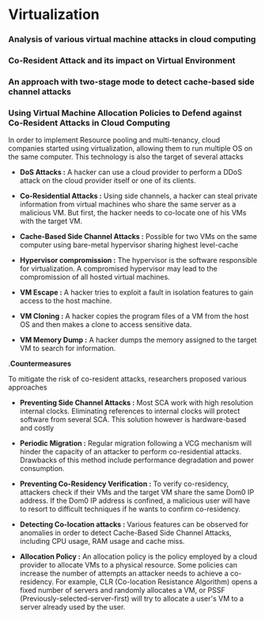 # Virtualization

### Analysis of various virtual machine attacks in cloud computing

### Co-Resident Attack and its impact on Virtual Environment

### An approach with two-stage mode to detect cache-based side channel attacks

### Using Virtual Machine Allocation Policies to Defend against Co-Resident Attacks in Cloud Computing

In order to implement Resource pooling and multi-tenancy, cloud
companies started using virtualization, allowing them to run multiple OS
on the same computer. This technology is also the target of several
attacks

-   **DoS Attacks :** A hacker can use a cloud provider to perform a
    DDoS attack on the cloud provider itself or one of its clients.

-   **Co-Residential Attacks :** Using side channels, a hacker can steal
    private information from virtual machines who share the same server
    as a malicious VM. But first, the hacker needs to co-locate one of
    his VMs with the target VM.

-   **Cache-Based Side Channel Attacks :** Possible for two VMs on the
    same computer using bare-metal hypervisor sharing highest
    level-cache

-   **Hypervisor compromission :** The hypervisor is the software
    responsible for virtualization. A compromised hypervisor may lead to
    the compromission of all hosted virtual machines.

-   **VM Escape :** A hacker tries to exploit a fault in isolation
    features to gain access to the host machine.

-   **VM Cloning :** A hacker copies the program files of a VM from the
    host OS and then makes a clone to access sensitive data.

-   **VM Memory Dump :** A hacker dumps the memory assigned to the
    target VM to search for information.

.**Countermeasures**

To mitigate the risk of co-resident attacks, researchers proposed
various approaches

-   **Preventing Side Channel Attacks :** Most SCA work with high
    resolution internal clocks. Eliminating references to internal
    clocks will protect software from several SCA. This solution however
    is hardware-based and costly

-   **Periodic Migration :** Regular migration following a VCG mechanism
    will hinder the capacity of an attacker to perform co-residential
    attacks. Drawbacks of this method include performance degradation
    and power consumption.

-   **Preventing Co-Residency Verification :** To verify co-residency,
    attackers check if their VMs and the target VM share the same Dom0
    IP address. If the Dom0 IP address is confined, a malicious user
    will have to resort to difficult techniques if he wants to confirm
    co-residency.

-   **Detecting Co-location attacks :** Various features can be observed
    for anomalies in order to detect Cache-Based Side Channel Attacks,
    including CPU usage, RAM usage and cache miss.

-   **Allocation Policy :** An allocation policy is the policy employed
    by a cloud provider to allocate VMs to a physical resource. Some
    policies can increase the number of attempts an attacker needs to
    achieve a co-residency. For example, CLR (Co-location Resistance
    Algorithm) opens a fixed number of servers and randomly allocates a
    VM, or PSSF (Previously-selected-server-first) will try to allocate
    a user's VM to a server already used by the user.
